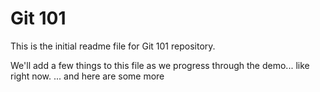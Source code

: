 # Git 101

This is the initial readme file for Git 101 repository.

We'll add a few things to this file as we progress through the demo... like right now.
... and here are some more

